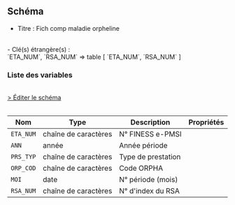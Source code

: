 ## Schéma

- Titre : Fich comp maladie orpheline
<br />
- Clé(s) étrangère(s) : <br />
`ETA_NUM`, `RSA_NUM` => table <PreviewPage text="T_MCOaaB" link="/tables/T_MCOaaB" /> [ `ETA_NUM`, `RSA_NUM` ]<br />

### Liste des variables
<br />
<div>
    <a href="https://gitlab.com/healthdatahub/schema-snds/edit/master/schemas/PMSI/PMSI%20MCO/T_MCOaaORP.json"  
    arget="_blank" rel="noopener noreferrer">> Éditer le schéma</a>
    <OutboundLink />
</div>
<br />

Nom|Type|Description|Propriétés
-|-|-|-
`ETA_NUM`|chaîne de caractères|N° FINESS e-PMSI||
`ANN`|année|Année période||
`PRS_TYP`|chaîne de caractères|Type de prestation||
`ORP_COD`|chaîne de caractères|Code ORPHA||
`MOI`|date|N° période (mois)||
`RSA_NUM`|chaîne de caractères|N° d&#x27;index du RSA||

